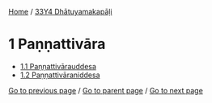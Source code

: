 
[Home](/) / [33Y4 Dhātuyamakapāḷi](/tipitaka/33Y4.md)

# 1 Paṇṇattivāra

* [1.1 Paṇṇattivārauddesa](/tipitaka/33Y4/1/1.1.md)
* [1.2 Paṇṇattivāraniddesa](/tipitaka/33Y4/1/1.2.md)

[Go to previous page](/tipitaka/33Y4/0.md) / [Go to parent page](/tipitaka/33Y4/0.md) / [Go to next page](/tipitaka/33Y4/1/1.1.md)


